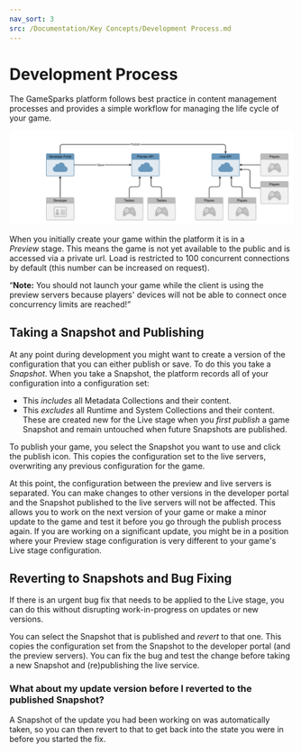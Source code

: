 ```yaml
---
nav_sort: 3
src: /Documentation/Key Concepts/Development Process.md
---
```


# Development Process

The GameSparks platform follows best practice in content management processes and provides a simple workflow for managing the life cycle of your game.

![](img/DevelopmentProcess/1.png)

When you initially create your game within the platform it is in a *Preview* stage. This means the game is not yet available to the public and is accessed via a private url. Load is restricted to 100 concurrent connections by default (this number can be increased on request).

<q>**Note:** You should not launch your game while the client is using the preview servers because players' devices will not be able to connect once concurrency limits are reached!</q>

## Taking a Snapshot and Publishing

At any point during development you might want to create a version of the configuration that you can either publish or save. To do this you take a *Snapshot*. When you take a Snapshot, the platform records all of your configuration into a configuration set:
* This *includes* all Metadata Collections and their content.
* This *excludes* all Runtime and System Collections and their content. These are created new for the Live stage when you *first publish* a game Snapshot and remain untouched when future Snapshots are published.

To publish your game, you select the Snapshot you want to use and click the publish icon. This copies the configuration set to the live servers, overwriting any previous configuration for the game.

At this point, the configuration between the preview and live servers is separated. You can make changes to other versions in the developer portal and the Snapshot published to the live servers will not be affected. This allows you to work on the next version of your game or make a minor update to the game and test it before you go through the publish process again. If you are working on a significant update, you might be in a position where your Preview stage configuration is very different to your game's Live stage configuration.

## Reverting to Snapshots and Bug Fixing

If there is an urgent bug fix that needs to be applied to the Live stage, you can do this without disrupting work-in-progress on updates or new versions.

You can select the Snapshot that is published and *revert* to that one. This copies the configuration set from the Snapshot to the developer portal (and the preview servers). You can fix the bug and test the change before taking a new Snapshot and (re)publishing the live service.

### What about my update version before I reverted to the published Snapshot?

A Snapshot of the update you had been working on was automatically taken, so you can then revert to that to get back into the state you were in before you started the fix.

